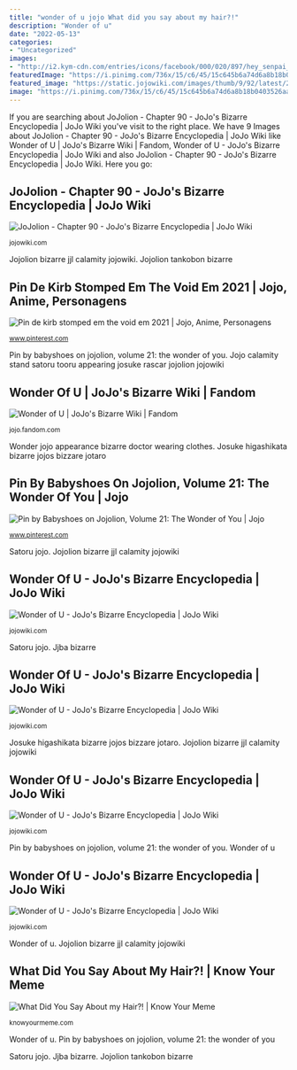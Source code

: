 ```yaml
---
title: "wonder of u jojo What did you say about my hair?!"
description: "Wonder of u"
date: "2022-05-13"
categories:
- "Uncategorized"
images:
- "http://i2.kym-cdn.com/entries/icons/facebook/000/020/897/hey_senpai__what_did_you_just_say_about_my_hair__by_heirofdrills-d9yuzmb.jpg"
featuredImage: "https://i.pinimg.com/736x/15/c6/45/15c645b6a74d6a8b18b0403526aad5b7.jpg"
featured_image: "https://static.jojowiki.com/images/thumb/9/92/latest/20210418155134/JJL_Chapter_96.png/285px-JJL_Chapter_96.png"
image: "https://i.pinimg.com/736x/15/c6/45/15c645b6a74d6a8b18b0403526aad5b7.jpg"
---
```


If you are searching about JoJolion - Chapter 90 - JoJo&#039;s Bizarre Encyclopedia | JoJo Wiki you've visit to the right place. We have 9 Images about JoJolion - Chapter 90 - JoJo&#039;s Bizarre Encyclopedia | JoJo Wiki like Wonder of U | JoJo&#039;s Bizarre Wiki | Fandom, Wonder of U - JoJo&#039;s Bizarre Encyclopedia | JoJo Wiki and also JoJolion - Chapter 90 - JoJo&#039;s Bizarre Encyclopedia | JoJo Wiki. Here you go:

## JoJolion - Chapter 90 - JoJo&#039;s Bizarre Encyclopedia | JoJo Wiki

![JoJolion - Chapter 90 - JoJo&#039;s Bizarre Encyclopedia | JoJo Wiki](https://static.jojowiki.com/images/9/9f/latest/20191218172748/JJL_Chapter_90.png "Josuke higashikata bizarre jojos bizzare jotaro")

<small>jojowiki.com</small>

Jojolion bizarre jjl calamity jojowiki. Jojolion tankobon bizarre

## Pin De Kirb Stomped Em The Void Em 2021 | Jojo, Anime, Personagens

![Pin de kirb stomped em the void em 2021 | Jojo, Anime, Personagens](https://i.pinimg.com/736x/15/c6/45/15c645b6a74d6a8b18b0403526aad5b7.jpg "Wonder of u")

<small>www.pinterest.com</small>

Pin by babyshoes on jojolion, volume 21: the wonder of you. Jojo calamity stand satoru tooru appearing josuke rascar jojolion jojowiki

## Wonder Of U | JoJo&#039;s Bizarre Wiki | Fandom

![Wonder of U | JoJo&#039;s Bizarre Wiki | Fandom](https://static.wikia.nocookie.net/jjba/images/0/0a/Wonder_of_U.png/revision/latest?cb=20200723155115 "Wonder of u")

<small>jojo.fandom.com</small>

Wonder jojo appearance bizarre doctor wearing clothes. Josuke higashikata bizarre jojos bizzare jotaro

## Pin By Babyshoes On Jojolion, Volume 21: The Wonder Of You | Jojo

![Pin by Babyshoes on Jojolion, Volume 21: The Wonder of You | Jojo](https://i.pinimg.com/736x/9b/8a/d8/9b8ad8449bda4e38ed935a22bf9f1690.jpg "Jojolion bizarre jjl calamity jojowiki")

<small>www.pinterest.com</small>

Satoru jojo. Jojolion bizarre jjl calamity jojowiki

## Wonder Of U - JoJo&#039;s Bizarre Encyclopedia | JoJo Wiki

![Wonder of U - JoJo&#039;s Bizarre Encyclopedia | JoJo Wiki](https://static.jojowiki.com/images/thumb/a/a1/latest/20200621053828/SatoruAkefuStand.png/144px-SatoruAkefuStand.png "Pin de kirb stomped em the void em 2021")

<small>jojowiki.com</small>

Satoru jojo. Jjba bizarre

## Wonder Of U - JoJo&#039;s Bizarre Encyclopedia | JoJo Wiki

![Wonder of U - JoJo&#039;s Bizarre Encyclopedia | JoJo Wiki](https://static.jojowiki.com/images/thumb/9/92/latest/20210418155134/JJL_Chapter_96.png/285px-JJL_Chapter_96.png "Wonder jojo appearance bizarre doctor wearing clothes")

<small>jojowiki.com</small>

Josuke higashikata bizarre jojos bizzare jotaro. Jojolion bizarre jjl calamity jojowiki

## Wonder Of U - JoJo&#039;s Bizarre Encyclopedia | JoJo Wiki

![Wonder of U - JoJo&#039;s Bizarre Encyclopedia | JoJo Wiki](https://static.jojowiki.com/images/thumb/1/1f/latest/20201230150433/SatoruStand.png/525px-SatoruStand.png "Wonder of u")

<small>jojowiki.com</small>

Pin by babyshoes on jojolion, volume 21: the wonder of you. Wonder of u

## Wonder Of U - JoJo&#039;s Bizarre Encyclopedia | JoJo Wiki

![Wonder of U - JoJo&#039;s Bizarre Encyclopedia | JoJo Wiki](https://static.jojowiki.com/images/d/d7/latest/20200914133724/Satoru_Akefu_Stand_Infobox_Manga.png "Wonder of u")

<small>jojowiki.com</small>

Wonder of u. Jojolion bizarre jjl calamity jojowiki

## What Did You Say About My Hair?! | Know Your Meme

![What Did You Say About my Hair?! | Know Your Meme](http://i2.kym-cdn.com/entries/icons/facebook/000/020/897/hey_senpai__what_did_you_just_say_about_my_hair__by_heirofdrills-d9yuzmb.jpg "Josuke higashikata bizarre jojos bizzare jotaro")

<small>knowyourmeme.com</small>

Wonder of u. Pin by babyshoes on jojolion, volume 21: the wonder of you

Satoru jojo. Jjba bizarre. Jojolion tankobon bizarre
